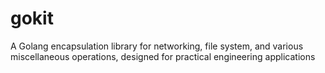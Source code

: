 # gokit

A Golang encapsulation library for networking, file system, and various
miscellaneous operations, designed for practical engineering applications
